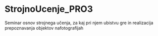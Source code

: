 # StrojnoUcenje_PRO3
Seminar osnov strojnega učenja, za kaj pri njem ubistvu gre in realizacija prepoznavanja objektov nafotografijah
